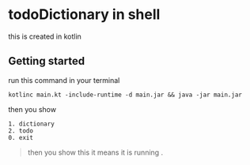 # todoDictionary in shell
this is created in kotlin
## Getting started 
run this command in your terminal 
``` 
kotlinc main.kt -include-runtime -d main.jar && java -jar main.jar
```
then you show 
``` 
1. dictionary
2. todo
0. exit
```
> then you show this it means it is running .
